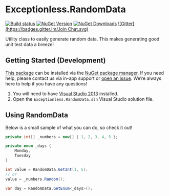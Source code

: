 # Exceptionless.RandomData
[![Build status](https://ci.appveyor.com/api/projects/status/jiw0i4c33c70ofqq/branch/master?svg=true)](https://ci.appveyor.com/project/Exceptionless/exceptionless-randomdata) [![NuGet Version](http://img.shields.io/nuget/v/Exceptionless.RandomData.svg?style=flat)](https://www.nuget.org/packages/Exceptionless.RandomData/) [![NuGet Downloads](http://img.shields.io/nuget/dt/Exceptionless.RandomData.svg?style=flat)](https://www.nuget.org/packages/Exceptionless.RandomData/) [![Gitter](https://badges.gitter.im/Join Chat.svg)](https://gitter.im/exceptionless/Discuss)

Utility class to easily generate random data. This makes generating good unit test data a breeze!

## Getting Started (Development)

[This package](https://www.nuget.org/packages/Exceptionless.RandomData/) can be installed via the [NuGet package manager](https://docs.nuget.org/consume/Package-Manager-Dialog). If you need help, please contact us via in-app support or [open an issue](https://github.com/exceptionless/Exceptionless.RandomData/issues/new). We’re always here to help if you have any questions!

1. You will need to have [Visual Studio 2013](http://www.visualstudio.com/products/visual-studio-community-vs) installed.
2. Open the `Exceptionless.RandomData.sln` Visual Studio solution file.

## Using RandomData

Below is a small sample of what you can do, so check it out!

```csharp
private int[] _numbers = new[] { 1, 2, 3, 4, 5 };

private enum _days {
    Monday,
    Tuesday
}

int value = RandomData.GetInt(1, 5);
// or
value = _numbers.Random();
    
var day = RandomData.GetEnum<_days>();
```
